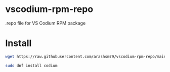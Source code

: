 # vscodium-rpm-repo
.repo file for VS Codium RPM package

# Install
```bash
wget https://raw.githubusercontent.com/arashsm79/vscodium-rpm-repo/main/vscodium.repo -O /etc/yum.repos.d/vscodium.repo
```

```bash
sudo dnf install codium
```
